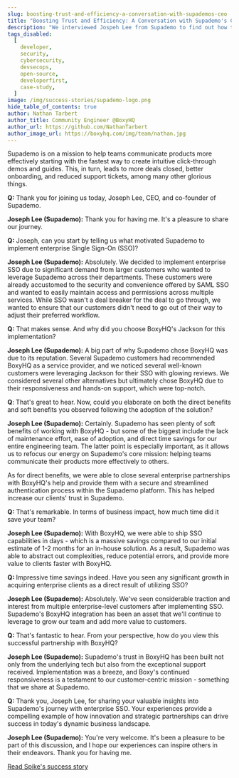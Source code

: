 ```yaml
---
slug: boosting-trust-and-efficiency-a-conversation-with-supademos-ceo
title: "Boosting Trust and Efficiency: A Conversation with Supademo's CEO"
description: "We interviewed Jospeh Lee from Supademo to find out how they leveraged BoxyHQ's Enterprise SSO solution."
tags_disabled:
  [
    developer,
    security,
    cybersecurity,
    devsecops,
    open-source,
    developerfirst,
    case-study,
  ]
image: /img/success-stories/supademo-logo.png
hide_table_of_contents: true
author: Nathan Tarbert
author_title: Community Engineer @BoxyHQ
author_url: https://github.com/NathanTarbert
author_image_url: https://boxyhq.com/img/team/nathan.jpg
---
```


Supademo is on a mission to help teams communicate products more effectively starting with the fastest way to create intuitive click-through demos and guides.
This, in turn, leads to more deals closed, better onboarding, and reduced support tickets, among many other glorious things.

**Q:** Thank you for joining us today, Joseph Lee, CEO, and co-founder of Supademo.

**Joseph Lee (Supademo):** Thank you for having me. It's a pleasure to share our journey.

**Q:** Joseph, can you start by telling us what motivated Supademo to implement enterprise Single Sign-On (SSO)?

**Joseph Lee (Supademo):** Absolutely. We decided to implement enterprise SSO due to significant demand from larger customers who wanted to leverage Supademo across their departments. These customers were already accustomed to the security and convenience offered by SAML SSO and wanted to easily maintain access and permissions across multiple services. While SSO wasn't a deal breaker for the deal to go through, we wanted to ensure that our customers didn't need to go out of their way to adjust their preferred workflow.

**Q:** That makes sense. And why did you choose BoxyHQ's Jackson for this implementation?

**Joseph Lee (Supademo):** A big part of why Supademo chose BoxyHQ was due to its reputation. Several Supademo customers had recommended BoxyHQ as a service provider, and we noticed several well-known customers were leveraging Jackson for their SSO with glowing reviews. We considered several other alternatives but ultimately chose BoxyHQ due to their responsiveness and hands-on support, which were top-notch.

**Q**: That's great to hear. Now, could you elaborate on both the direct benefits and soft benefits you observed following the adoption of the solution?

**Joseph Lee (Supademo):** Certainly. Supademo has seen plenty of soft benefits of working with BoxyHQ - but some of the biggest include the lack of maintenance effort, ease of adoption, and direct time savings for our entire engineering team. The latter point is especially important, as it allows us to refocus our energy on Supademo's core mission: helping teams communicate their products more effectively to others.

As for direct benefits, we were able to close several enterprise partnerships with BoxyHQ's help and provide them with a secure and streamlined authentication process within the Supademo platform. This has helped increase our clients' trust in Supademo.

**Q:** That's remarkable. In terms of business impact, how much time did it save your team?

**Joseph Lee (Supademo):** With BoxyHQ, we were able to ship SSO capabilities in days - which is a massive savings compared to our initial estimate of 1-2 months for an in-house solution. As a result, Supademo was able to abstract out complexities, reduce potential errors, and provide more value to clients faster with BoxyHQ.

**Q:** Impressive time savings indeed. Have you seen any significant growth in acquiring enterprise clients as a direct result of utilizing SSO?

**Joseph Lee (Supademo):** Absolutely. We've seen considerable traction and interest from multiple enterprise-level customers after implementing SSO. Supademo's BoxyHQ integration has been an asset that we'll continue to leverage to grow our team and add more value to customers.

**Q:** That's fantastic to hear. From your perspective, how do you view this successful partnership with BoxyHQ?

**Joseph Lee (Supademo):** Supademo's trust in BoxyHQ has been built not only from the underlying tech but also from the exceptional support received. Implementation was a breeze, and Boxy's continued responsiveness is a testament to our customer-centric mission - something that we share at Supademo.

**Q:** Thank you, Joseph Lee, for sharing your valuable insights into Supademo's journey with enterprise SSO. Your experiences provide a compelling example of how innovation and strategic partnerships can drive success in today's dynamic business landscape.

**Joseph Lee (Supademo):** You're very welcome. It's been a pleasure to be part of this discussion, and I hope our experiences can inspire others in their endeavors. Thank you for having me.

<div style={{ textAlign: "center" }}>
  <a href="/success-stories/cost-efficiency-unleashed-how-boxyhqs-sso-saved-supademo-time-and-money" className="button button-primary">Read Spike's success story</a>
</div>
